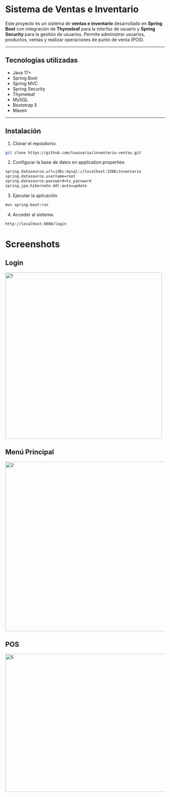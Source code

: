 # Sistema de Ventas e Inventario

Este proyecto es un sistema de **ventas e inventario** desarrollado en **Spring Boot** con integración de **Thymeleaf** para la interfaz de usuario y **Spring Security** para la gestión de usuarios. Permite administrar usuarios, productos, ventas y realizar operaciones de punto de venta (POS).

---

## Tecnologías utilizadas

- Java 17+
- Spring Boot
- Spring MVC
- Spring Security
- Thymeleaf
- MySQL
- Bootstrap 5
- Maven

---

## Instalación

1. Clonar el repositorio:

```bash
git clone https://github.com/tuusuario/inventario-ventas.git
```

2. Configurar la base de datos en application.properties:

```bash
spring.datasource.url=jdbc:mysql://localhost:3306/inventario
spring.datasource.username=root
spring.datasource.password=tu_password
spring.jpa.hibernate.ddl-auto=update
```

3. Ejecutar la aplicación
```bash
mvn spring-boot:run
```

4. Acceder al sistema: 
```bash
http://localhost:8080/login
```

# Screenshots
## Login 
<img width="495" height="524" alt="1" src="https://github.com/user-attachments/assets/1f7d0685-4339-4ba0-929c-22f4021db607" />

## Menú Principal
<img width="1141" height="534" alt="2" src="https://github.com/user-attachments/assets/7296e72c-f91a-4e30-bbf0-471689cd9ba3" />

## POS
<img width="1277" height="435" alt="5" src="https://github.com/user-attachments/assets/4c234eed-f81c-4609-9225-2bf710b6d249" />

